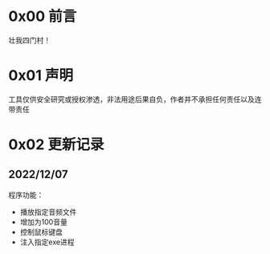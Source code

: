 # 0x00 前言
壮我四门村！

# 0x01 声明
工具仅供安全研究或授权渗透，非法用途后果自负，作者并不承担任何责任以及连带责任

# 0x02 更新记录
## 2022/12/07
程序功能：
- 播放指定音频文件
- 增加为100音量
- 控制鼠标键盘
- 注入指定exe进程
